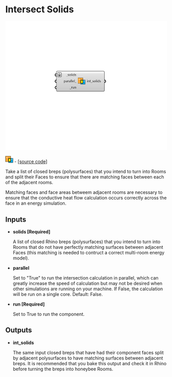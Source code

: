 # Intersect Solids

![](../../.gitbook/assets/Intersect_Solids.png)

![](../../.gitbook/assets/Intersect_Solids%20%281%29.png) - [\[source code\]](https://github.com/ladybug-tools/honeybee-grasshopper-core/blob/master/honeybee_grasshopper_core/src//HB%20Intersect%20Solids.py)

Take a list of closed breps \(polysurfaces\) that you intend to turn into Rooms and split their Faces to ensure that there are matching faces between each of the adjacent rooms.

Matching faces and face areas betweem adjacent rooms are necessary to ensure that the conductive heat flow calculation occurs correctly across the face in an energy simulation.

## Inputs

* **solids \[Required\]**

  A list of closed Rhino breps \(polysurfaces\) that you intend to turn into Rooms that do not have perfectly matching surfaces between adjacent Faces \(this matching is needed to contruct a correct multi-room energy model\). 

* **parallel**

  Set to "True" to run the intersection calculation in parallel, which can greatly increase the speed of calculation but may not be desired when other simulations are running on your machine. If False, the calculation will be run on a single core. Default: False. 

* **run \[Required\]**

  Set to True to run the component. 

## Outputs

* **int\_solids**

  The same input closed breps that have had their component faces split by adjacent polysurfaces to have matching surfaces between adjacent breps.  It is recommended that you bake this output and check it in Rhino before turning the breps into honeybee Rooms. 

